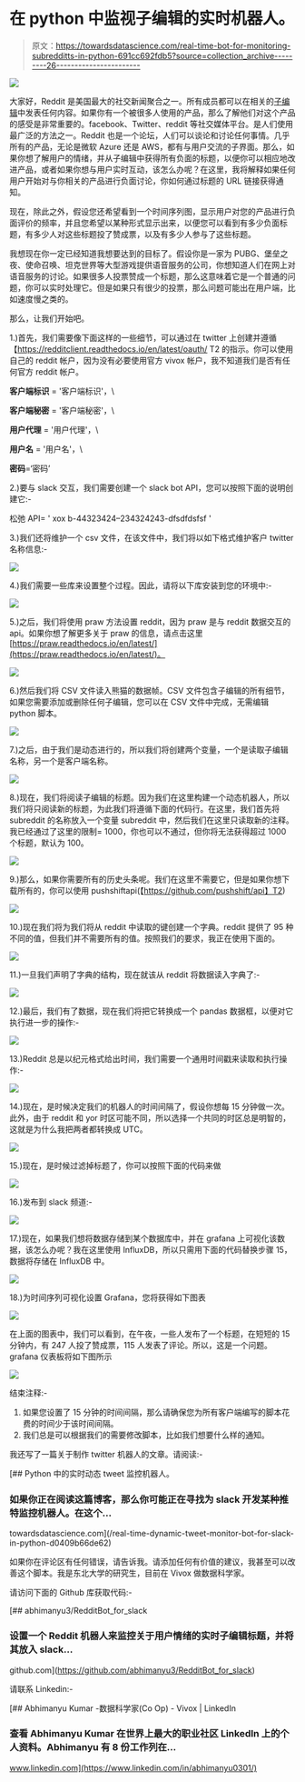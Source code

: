 # 在 python 中监视子编辑的实时机器人。

> 原文：<https://towardsdatascience.com/real-time-bot-for-monitoring-subredditts-in-python-691cc692fdb5?source=collection_archive---------26----------------------->

![](img/ac846d29d0a3b232fc89121f30159470.png)

大家好，Reddit 是美国最大的社交新闻聚合之一。所有成员都可以在相关的[子编辑](https://www.reddit.com/subreddits/)中发表任何内容。如果你有一个被很多人使用的产品，那么了解他们对这个产品的感受是非常重要的。facebook、Twitter、reddit 等社交媒体平台。是人们使用最广泛的方法之一。Reddit 也是一个论坛，人们可以谈论和讨论任何事情。几乎所有的产品，无论是微软 Azure 还是 AWS，都有与用户交流的子界面。那么，如果你想了解用户的情绪，并从子编辑中获得所有负面的标题，以便你可以相应地改进产品，或者如果你想与用户实时互动，该怎么办呢？在这里，我将解释如果任何用户开始对与你相关的产品进行负面讨论，你如何通过标题的 URL 链接获得通知。

现在，除此之外，假设您还希望看到一个时间序列图，显示用户对您的产品进行负面评价的频率，并且您希望以某种形式显示出来，以便您可以看到有多少负面标题，有多少人对这些标题投了赞成票，以及有多少人参与了这些标题。

我想现在你一定已经知道我想要达到的目标了。假设你是一家为 PUBG、堡垒之夜、使命召唤、坦克世界等大型游戏提供语音服务的公司，你想知道人们在网上对语音服务的讨论。如果很多人投票赞成一个标题，那么这意味着它是一个普通的问题，你可以实时处理它。但是如果只有很少的投票，那么问题可能出在用户端，比如速度慢之类的。

那么，让我们开始吧。

1.)首先，我们需要像下面这样的一些细节，可以通过在 twitter 上创建并遵循【https://redditclient.readthedocs.io/en/latest/oauth/
T2 的指示。你可以使用自己的 reddit 帐户，因为没有必要使用官方 vivox 帐户，我不知道我们是否有任何官方 reddit 帐户。

**客户端标识** = '客户端标识'，\

**客户端秘密** = '客户端秘密'，\

**用户代理** = '用户代理'，\

**用户名** = '用户名'，\

**密码**=‘密码’

2.)要与 slack 交互，我们需要创建一个 slack bot API，您可以按照下面的说明创建它:-

松弛 API= ' xox b-44323424–234324243-dfsdfdsfsf '

3.)我们还将维护一个 csv 文件，在该文件中，我们将以如下格式维护客户 twitter 名称信息:-

![](img/bc9881f0d14e7f928fd305031ec44dce.png)

4.)我们需要一些库来设置整个过程。因此，请将以下库安装到您的环境中:-

![](img/3db422b00c3d6a211958199dde72c6ef.png)

5.)之后，我们将使用 praw 方法设置 reddit，因为 praw 是与 reddit 数据交互的 api。如果你想了解更多关于 praw 的信息，请点击这里[https://praw.readthedocs.io/en/latest/](https://praw.readthedocs.io/en/latest/)。

![](img/fe9d0c3d6b8c446e6aef3eedc7c12142.png)

6.)然后我们将 CSV 文件读入熊猫的数据帧。CSV 文件包含子编辑的所有细节，如果您需要添加或删除任何子编辑，您可以在 CSV 文件中完成，无需编辑 python 脚本。

![](img/138bda81fb6b20a3456471cb2c6541ce.png)

7.)之后，由于我们是动态进行的，所以我们将创建两个变量，一个是读取子编辑名称，另一个是客户端名称。

![](img/856eeacf6c49a9911e2bc505e70155c2.png)

8.)现在，我们将阅读子编辑的标题。因为我们在这里构建一个动态机器人，所以我们将只阅读新的标题，为此我们将遵循下面的代码行。在这里，我们首先将 subreddit 的名称放入一个变量 subreddit 中，然后我们在这里只读取新的注释。我已经通过了这里的限制= 1000，你也可以不通过，但你将无法获得超过 1000 个标题，默认为 100。

![](img/77cccc5f5ff1610204d6e3a21ce94f15.png)

9.)那么，如果你需要所有的历史头条呢。我们在这里不需要它，但是如果你想下载所有的，你可以使用 pushshiftapi(【https://github.com/pushshift/api】T2)

![](img/35a4145643175e7b43e741abbecaa686.png)

10.)现在我们将为我们将从 reddit 中读取的键创建一个字典。reddit 提供了 95 种不同的值，但我们并不需要所有的值。按照我们的要求，我正在使用下面的。

![](img/f5c66d22188a662e49a26bb9388213e2.png)

11.)一旦我们声明了字典的结构，现在就该从 reddit 将数据读入字典了:-

![](img/4078481fc115dae8f4d5c026bd073d77.png)

12.)最后，我们有了数据，现在我们将把它转换成一个 pandas 数据框，以便对它执行进一步的操作:-

![](img/14be875b1c3dbf8cd7427f43895486c0.png)

13.)Reddit 总是以纪元格式给出时间，我们需要一个通用时间戳来读取和执行操作:-

![](img/986a584a3b7009530f5a5ed721c34781.png)

14.)现在，是时候决定我们的机器人的时间间隔了，假设你想每 15 分钟做一次。此外，由于 reddit 和 yor 时区可能不同，所以选择一个共同的时区总是明智的，这就是为什么我把两者都转换成 UTC。

![](img/cf359771c07ae143c3bef43fc90675a6.png)

15.)现在，是时候过滤掉标题了，你可以按照下面的代码来做

![](img/2b71f6994bd6fb9316a3116ba84e62d8.png)

16.)发布到 slack 频道:-

![](img/d02175b5b1a4b6feeadbb9cb36b3c70c.png)

17.)现在，如果我们想将数据存储到某个数据库中，并在 grafana 上可视化该数据，该怎么办呢？我在这里使用 InfluxDB，所以只需用下面的代码替换步骤 15，数据将存储在 InfluxDB 中。

![](img/7a489c45be62bea566ab0619191aa833.png)

18.)为时间序列可视化设置 Grafana，您将获得如下图表

![](img/e2204754eef2d81a6b2c4657e37ffa1d.png)

在上面的图表中，我们可以看到，在午夜，一些人发布了一个标题，在短短的 15 分钟内，有 247 人投了赞成票，115 人发表了评论。所以，这是一个问题。grafana 仪表板将如下图所示

![](img/eefd65398db1fe55d7086ff4f98c181c.png)

结束注释:-

1.  如果您设置了 15 分钟的时间间隔，那么请确保您为所有客户端编写的脚本花费的时间少于该时间间隔。
2.  我们总是可以根据我们的需要修改脚本，比如我们想要什么样的通知。

我还写了一篇关于制作 twitter 机器人的文章。请阅读:-

[](/real-time-dynamic-tweet-monitor-bot-for-slack-in-python-d0409b66de62) [## Python 中的实时动态 tweet 监控机器人。

### 如果你正在阅读这篇博客，那么你可能正在寻找为 slack 开发某种推特监控机器人。在这个…

towardsdatascience.com](/real-time-dynamic-tweet-monitor-bot-for-slack-in-python-d0409b66de62) 

如果你在评论区有任何错误，请告诉我。请添加任何有价值的建议，我甚至可以改善这个脚本。我是东北大学的研究生，目前在 Vivox 做数据科学家。

请访问下面的 Github 库获取代码:-

[](https://github.com/abhimanyu3/RedditBot_for_slack) [## abhimanyu3/RedditBot_for_slack

### 设置一个 Reddit 机器人来监控关于用户情绪的实时子编辑标题，并将其放入 slack…

github.com](https://github.com/abhimanyu3/RedditBot_for_slack) 

请联系 Linkedin:-

[](https://www.linkedin.com/in/abhimanyu0301/) [## Abhimanyu Kumar -数据科学家(Co Op) - Vivox | LinkedIn

### 查看 Abhimanyu Kumar 在世界上最大的职业社区 LinkedIn 上的个人资料。Abhimanyu 有 8 份工作列在…

www.linkedin.com](https://www.linkedin.com/in/abhimanyu0301/)